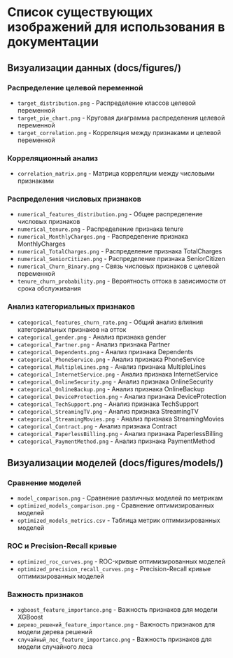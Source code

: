 # Список существующих изображений для использования в документации

## Визуализации данных (docs/figures/)

### Распределение целевой переменной
- `target_distribution.png` - Распределение классов целевой переменной
- `target_pie_chart.png` - Круговая диаграмма распределения целевой переменной
- `target_correlation.png` - Корреляция между признаками и целевой переменной

### Корреляционный анализ
- `correlation_matrix.png` - Матрица корреляции между числовыми признаками

### Распределения числовых признаков
- `numerical_features_distribution.png` - Общее распределение числовых признаков
- `numerical_tenure.png` - Распределение признака tenure
- `numerical_MonthlyCharges.png` - Распределение признака MonthlyCharges
- `numerical_TotalCharges.png` - Распределение признака TotalCharges
- `numerical_SeniorCitizen.png` - Распределение признака SeniorCitizen
- `numerical_Churn_Binary.png` - Связь числовых признаков с целевой переменной
- `tenure_churn_probability.png` - Вероятность оттока в зависимости от срока обслуживания

### Анализ категориальных признаков
- `categorical_features_churn_rate.png` - Общий анализ влияния категориальных признаков на отток
- `categorical_gender.png` - Анализ признака gender
- `categorical_Partner.png` - Анализ признака Partner
- `categorical_Dependents.png` - Анализ признака Dependents
- `categorical_PhoneService.png` - Анализ признака PhoneService
- `categorical_MultipleLines.png` - Анализ признака MultipleLines
- `categorical_InternetService.png` - Анализ признака InternetService
- `categorical_OnlineSecurity.png` - Анализ признака OnlineSecurity
- `categorical_OnlineBackup.png` - Анализ признака OnlineBackup
- `categorical_DeviceProtection.png` - Анализ признака DeviceProtection
- `categorical_TechSupport.png` - Анализ признака TechSupport
- `categorical_StreamingTV.png` - Анализ признака StreamingTV
- `categorical_StreamingMovies.png` - Анализ признака StreamingMovies
- `categorical_Contract.png` - Анализ признака Contract
- `categorical_PaperlessBilling.png` - Анализ признака PaperlessBilling
- `categorical_PaymentMethod.png` - Анализ признака PaymentMethod

## Визуализации моделей (docs/figures/models/)

### Сравнение моделей
- `model_comparison.png` - Сравнение различных моделей по метрикам
- `optimized_models_comparison.png` - Сравнение оптимизированных моделей
- `optimized_models_metrics.csv` - Таблица метрик оптимизированных моделей

### ROC и Precision-Recall кривые
- `optimized_roc_curves.png` - ROC-кривые оптимизированных моделей
- `optimized_precision_recall_curves.png` - Precision-Recall кривые оптимизированных моделей

### Важность признаков
- `xgboost_feature_importance.png` - Важность признаков для модели XGBoost
- `дерево_решений_feature_importance.png` - Важность признаков для модели дерева решений
- `случайный_лес_feature_importance.png` - Важность признаков для модели случайного леса 